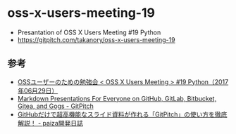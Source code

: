 # oss-x-users-meeting-19

* Presantation of OSS X Users Meeting #19 Python
* https://gitpitch.com/takanory/oss-x-users-meeting-19

## 参考

* [OSSユーザーのための勉強会 &lt; OSS X Users Meeting &gt; #19 Python（2017年06月29日）](https://www.scsk.jp/event/2017/20170629_2.html "OSSユーザーのための勉強会 &lt; OSS X Users Meeting &gt; #19 Python（2017年06月29日） ｜ SCSK株式会社")
* [Markdown Presentations For Everyone on GitHub, GitLab, Bitbucket, Gitea, and Gogs - GitPitch](https://gitpitch.com/ "Markdown Presentations For Everyone on GitHub, GitLab, Bitbucket, Gitea, and Gogs - GitPitch")
* [GitHubだけで超高機能なスライド資料が作れる「GitPitch」の使い方を徹底解説！ - paiza開発日誌](http://paiza.hatenablog.com/entry/2017/06/22/GitHub%E3%81%A0%E3%81%91%E3%81%A7%E8%B6%85%E9%AB%98%E6%A9%9F%E8%83%BD%E3%81%AA%E3%82%B9%E3%83%A9%E3%82%A4%E3%83%89%E8%B3%87%E6%96%99%E3%81%8C%E4%BD%9C%E3%82%8C%E3%82%8B%E3%80%8CGitPitch%E3%80%8D%E3%81%AE "GitHubだけで超高機能なスライド資料が作れる「GitPitch」の使い方を徹底解説！ - paiza開発日誌")
